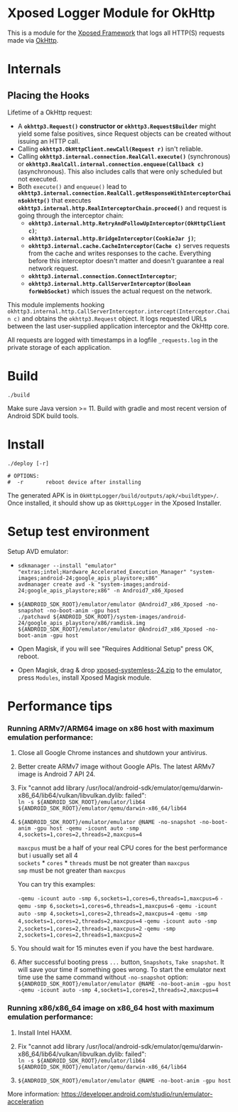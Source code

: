 # Xposed Logger Module for OkHttp
This is a module for the [Xposed Framework](https://xposed.info) that logs all HTTP(S) requests made via [OkHttp](https://square.github.io/okhttp/).

# Internals

## Placing the Hooks

Lifetime of a OkHttp request:

 *  A **`okhttp3.Request()` constructor or `okhttp3.Request$Builder`** might yield some false positives, since Request objects can be created without issuing an HTTP call.
 *  Calling **`okhttp3.OkHttpClient.newCall(Request r)`** isn't reliable.
 *  Calling **`okhttp3.internal.connection.RealCall.execute()`** (synchronous) or **`okhttp3.RealCall.internal.connection.enqueue(Callback c)`** (asynchronous). This also includes calls that were only scheduled but not executed.
 *  Both `execute()` and `enqueue()` lead to **`okhttp3.internal.connection.RealCall.getResponseWithInterceptorChain$okhttp()`** that executes **`okhttp3.internal.http.RealInterceptorChain.proceed()`** and request is going through the interceptor chain:
    *  **`okhttp3.internal.http.RetryAndFollowUpInterceptor(OkHttpClient c)`**;
    *  **`okhttp3.internal.http.BridgeInterceptor(CookieJar j)`**;
    *  **`okhttp3.internal.cache.CacheInterceptor(Cache c)`** serves requests from the cache and writes responses to the cache. Everything before this interceptor doesn't matter and doesn't guarantee a real network request.
    *  **`okhttp3.internal.connection.ConnectInterceptor`**;
    *  **`okhttp3.internal.http.CallServerInterceptor(Boolean forWebSocket)`** which issues the actual request on the network.

This module implements hooking `okhttp3.internal.http.CallServerInterceptor.intercept(Interceptor.Chain c)` and obtains the `okhttp3.Request` object. It logs requested URLs between the last user-supplied application interceptor and the OkHttp core.

All requests are logged with timestamps in a logfile `_requests.log` in the private storage of each application.

# Build

```
./build
```

Make sure Java version >= 11. Build with gradle and most recent version of Android SDK build tools.

# Install

```
./deploy [-r]

# OPTIONS:
#  -r 		reboot device after installing
```

The generated APK is in `OkHttpLogger/build/outputs/apk/<buildtype>/`. Once installed, it should show up as `OkHttpLogger` in the Xposed Installer.

# Setup test environment

Setup AVD emulator:

* ```
  sdkmanager --install "emulator" "extras;intel;Hardware_Accelerated_Execution_Manager" "system-images;android-24;google_apis_playstore;x86"
  avdmanager create avd -k "system-images;android-24;google_apis_playstore;x86" -n Android7_x86_Xposed
  ```

* ```
  ${ANDROID_SDK_ROOT}/emulator/emulator @Android7_x86_Xposed -no-snapshot -no-boot-anim -gpu host
  ./patchavd ${ANDROID_SDK_ROOT}/system-images/android-24/google_apis_playstore/x86/ramdisk.img
  ${ANDROID_SDK_ROOT}/emulator/emulator @Android7_x86_Xposed -no-boot-anim -gpu host
  ```

* Open Magisk, if you will see "Requires Additional Setup" press OK, reboot.

* Open Magisk, drag & drop [xposed-systemless-24.zip](https://github.com/vadimszzz/xposed-systemless/releases/tag/v90) to the emulator, press `Modules`, install Xposed Magisk module.

# Performance tips

### Running ARMv7/ARM64 image on x86 host with maximum emulation performance:

1. Close all Google Chrome instances and shutdown your antivirus.

2. Better create ARMv7 image without Google APIs. The latest ARMv7 image is Android 7 API 24.

3. Fix "cannot add library /usr/local/android-sdk/emulator/qemu/darwin-x86_64/lib64/vulkan/libvulkan.dylib: failed":  
   `ln -s ${ANDROID_SDK_ROOT}/emulator/lib64 ${ANDROID_SDK_ROOT}/emulator/qemu/darwin-x86_64/lib64`

4. `${ANDROID_SDK_ROOT}/emulator/emulator @NAME -no-snapshot -no-boot-anim -gpu host -qemu -icount auto -smp 4,sockets=1,cores=2,threads=2,maxcpus=4`  

   `maxcpus` must be a half of your real CPU cores for the best performance but i usually set all 4  
   `sockets` * `cores` * `threads` must be not greater than `maxcpus`  
   `smp` must be not greater than `maxcpus`  

   You can try this examples:  

   `-qemu -icount auto -smp 6,sockets=1,cores=6,threads=1,maxcpus=6`
   `-qemu -smp 6,sockets=1,cores=6,threads=1,maxcpus=6`
   `-qemu -icount auto -smp 4,sockets=1,cores=2,threads=2,maxcpus=4`
   `-qemu -smp 4,sockets=1,cores=2,threads=2,maxcpus=4`
   `-qemu -icount auto -smp 2,sockets=1,cores=2,threads=1,maxcpus=2`
   `-qemu -smp 2,sockets=1,cores=2,threads=1,maxcpus=2`

5. You should wait for 15 minutes even if you have the best hardware.

6. After successful booting press `...` button, `Snapshots`, `Take snapshot`. It will save your time if something goes wrong.
   To start the emulator next time use the same command without `-no-snapshot` option:  
   `${ANDROID_SDK_ROOT}/emulator/emulator @NAME -no-boot-anim -gpu host -qemu -icount auto -smp 4,sockets=1,cores=2,threads=2,maxcpus=4`  


### Running x86/x86_64 image on x86_64 host with maximum emulation performance:

1. Install Intel HAXM.

2. Fix "cannot add library /usr/local/android-sdk/emulator/qemu/darwin-x86_64/lib64/vulkan/libvulkan.dylib: failed":  
   `ln -s ${ANDROID_SDK_ROOT}/emulator/lib64 ${ANDROID_SDK_ROOT}/emulator/qemu/darwin-x86_64/lib64`

3. `${ANDROID_SDK_ROOT}/emulator/emulator @NAME -no-boot-anim -gpu host`

More information: https://developer.android.com/studio/run/emulator-acceleration

